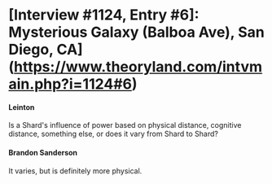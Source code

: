 # [Interview #1124, Entry #6]: Mysterious Galaxy (Balboa Ave), San Diego, CA](https://www.theoryland.com/intvmain.php?i=1124#6)

#### Leinton

Is a Shard's influence of power based on physical distance, cognitive distance, something else, or does it vary from Shard to Shard?

#### Brandon Sanderson

It varies, but is definitely more physical.

